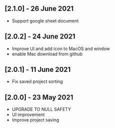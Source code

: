 ## [2.1.0] - 26 June 2021

- Support google sheet document

## [2.0.2] - 24 June 2021

- Improve UI and add icon to MacOS and window
- enable Mac download from github

## [2.0.1] - 11 June 2021

- Fix saved project sorting

## [2.0.0] - 23 May 2021

- UPGRADE TO NULL SAFETY
- UI improvement
- Improve project saving
